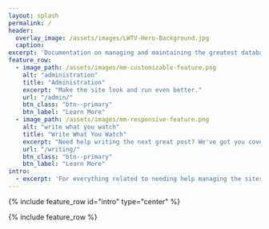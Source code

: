 ```yaml
---
layout: splash
permalink: /
header:
  overlay_image: /assets/images/LWTV-Hero-Background.jpg
  caption:
excerpt: 'Documentation on managing and maintaining the greatest database of queer female, transgender, and non-binary TV characters, in the universe.'
feature_row:
  - image_path: /assets/images/mm-customizable-feature.png
    alt: "administration"
    title: "Administration"
    excerpt: "Make the site look and run even better."
    url: "/admin/"
    btn_class: "btn--primary"
    btn_label: "Learn More"
  - image_path: /assets/images/mm-responsive-feature.png
    alt: "write what you watch"
    title: "Write What You Watch"
    excerpt: "Need help writing the next great post? We've got you covered."
    url: "/writing/"
    btn_class: "btn--primary"
    btn_label: "Learn More"
intro:
  - excerpt: 'For everything related to needing help managing the sites.'
---
```


{% include feature_row id="intro" type="center" %}

{% include feature_row %}
